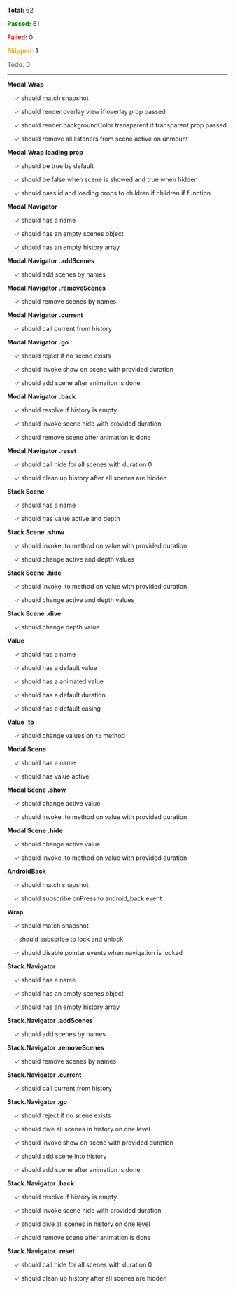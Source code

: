 **Total:** 62

**<span style='color:green'>Passed:</span>** 61

**<span style='color:red'>Failed:</span>** 0

**<span style='color:orange'>Skipped:</span>** 1

**<span style='color:grey'>Todo:</span>** 0

---

**Modal.Wrap**

&nbsp;&nbsp;&nbsp;&nbsp;<span style='color:green'>✓</span> should match snapshot  

&nbsp;&nbsp;&nbsp;&nbsp;<span style='color:green'>✓</span> should render overlay view if overlay prop passed  

&nbsp;&nbsp;&nbsp;&nbsp;<span style='color:green'>✓</span> should render backgroundColor transparent if transparent prop passed  

&nbsp;&nbsp;&nbsp;&nbsp;<span style='color:green'>✓</span> should remove all listeners from scene active on unmount  

**Modal.Wrap** **loading prop**

&nbsp;&nbsp;&nbsp;&nbsp;<span style='color:green'>✓</span> should be true by default  

&nbsp;&nbsp;&nbsp;&nbsp;<span style='color:green'>✓</span> should be false when scene is showed and true when hidden  

&nbsp;&nbsp;&nbsp;&nbsp;<span style='color:green'>✓</span> should pass id and loading props to children if children if function  



**Modal.Navigator**

&nbsp;&nbsp;&nbsp;&nbsp;<span style='color:green'>✓</span> should has a name  

&nbsp;&nbsp;&nbsp;&nbsp;<span style='color:green'>✓</span> should has an empty scenes object  

&nbsp;&nbsp;&nbsp;&nbsp;<span style='color:green'>✓</span> should has an empty history array  

**Modal.Navigator** **.addScenes**

&nbsp;&nbsp;&nbsp;&nbsp;<span style='color:green'>✓</span> should add scenes by names  

**Modal.Navigator** **.removeScenes**

&nbsp;&nbsp;&nbsp;&nbsp;<span style='color:green'>✓</span> should remove scenes by names  

**Modal.Navigator** **.current**

&nbsp;&nbsp;&nbsp;&nbsp;<span style='color:green'>✓</span> should call current from history  

**Modal.Navigator** **.go**

&nbsp;&nbsp;&nbsp;&nbsp;<span style='color:green'>✓</span> should reject if no scene exists  

&nbsp;&nbsp;&nbsp;&nbsp;<span style='color:green'>✓</span> should invoke show on scene with provided duration  

&nbsp;&nbsp;&nbsp;&nbsp;<span style='color:green'>✓</span> should add scene after animation is done  

**Modal.Navigator** **.back**

&nbsp;&nbsp;&nbsp;&nbsp;<span style='color:green'>✓</span> should resolve if history is empty  

&nbsp;&nbsp;&nbsp;&nbsp;<span style='color:green'>✓</span> should invoke scene hide with provided duration  

&nbsp;&nbsp;&nbsp;&nbsp;<span style='color:green'>✓</span> should remove scene after animation is done  

**Modal.Navigator** **.reset**

&nbsp;&nbsp;&nbsp;&nbsp;<span style='color:green'>✓</span> should call hide for all scenes with duration 0  

&nbsp;&nbsp;&nbsp;&nbsp;<span style='color:green'>✓</span> should clean up history after all scenes are hidden  



**Stack Scene**

&nbsp;&nbsp;&nbsp;&nbsp;<span style='color:green'>✓</span> should has a name  

&nbsp;&nbsp;&nbsp;&nbsp;<span style='color:green'>✓</span> should has value active and depth  

**Stack Scene** **.show**

&nbsp;&nbsp;&nbsp;&nbsp;<span style='color:green'>✓</span> should invoke .to method on value with provided duration  

&nbsp;&nbsp;&nbsp;&nbsp;<span style='color:green'>✓</span> should change active and depth values  

**Stack Scene** **.hide**

&nbsp;&nbsp;&nbsp;&nbsp;<span style='color:green'>✓</span> should invoke .to method on value with provided duration  

&nbsp;&nbsp;&nbsp;&nbsp;<span style='color:green'>✓</span> should change active and depth values  

**Stack Scene** **.dive**

&nbsp;&nbsp;&nbsp;&nbsp;<span style='color:green'>✓</span> should change depth value  



**Value**

&nbsp;&nbsp;&nbsp;&nbsp;<span style='color:green'>✓</span> should has a name  

&nbsp;&nbsp;&nbsp;&nbsp;<span style='color:green'>✓</span> should has a default value  

&nbsp;&nbsp;&nbsp;&nbsp;<span style='color:green'>✓</span> should has a animated value  

&nbsp;&nbsp;&nbsp;&nbsp;<span style='color:green'>✓</span> should has a default duration  

&nbsp;&nbsp;&nbsp;&nbsp;<span style='color:green'>✓</span> should has a default easing  

**Value** **.to**

&nbsp;&nbsp;&nbsp;&nbsp;<span style='color:green'>✓</span> should change values on `to` method  



**Modal Scene**

&nbsp;&nbsp;&nbsp;&nbsp;<span style='color:green'>✓</span> should has a name  

&nbsp;&nbsp;&nbsp;&nbsp;<span style='color:green'>✓</span> should has value active  

**Modal Scene** **.show**

&nbsp;&nbsp;&nbsp;&nbsp;<span style='color:green'>✓</span> should change active value  

&nbsp;&nbsp;&nbsp;&nbsp;<span style='color:green'>✓</span> should invoke .to method on value with provided duration  

**Modal Scene** **.hide**

&nbsp;&nbsp;&nbsp;&nbsp;<span style='color:green'>✓</span> should change active value  

&nbsp;&nbsp;&nbsp;&nbsp;<span style='color:green'>✓</span> should invoke .to method on value with provided duration  



**AndroidBack**

&nbsp;&nbsp;&nbsp;&nbsp;<span style='color:green'>✓</span> should match snapshot  

&nbsp;&nbsp;&nbsp;&nbsp;<span style='color:green'>✓</span> should subscribe onPress to android_back event  



**Wrap**

&nbsp;&nbsp;&nbsp;&nbsp;<span style='color:green'>✓</span> should match snapshot  

&nbsp;&nbsp;&nbsp;&nbsp;<span style='color:orange'>–</span> should subscribe to lock and unlock  

&nbsp;&nbsp;&nbsp;&nbsp;<span style='color:green'>✓</span> should disable pointer events when navigation is locked  



**Stack.Navigator**

&nbsp;&nbsp;&nbsp;&nbsp;<span style='color:green'>✓</span> should has a name  

&nbsp;&nbsp;&nbsp;&nbsp;<span style='color:green'>✓</span> should has an empty scenes object  

&nbsp;&nbsp;&nbsp;&nbsp;<span style='color:green'>✓</span> should has an empty history array  

**Stack.Navigator** **.addScenes**

&nbsp;&nbsp;&nbsp;&nbsp;<span style='color:green'>✓</span> should add scenes by names  

**Stack.Navigator** **.removeScenes**

&nbsp;&nbsp;&nbsp;&nbsp;<span style='color:green'>✓</span> should remove scenes by names  

**Stack.Navigator** **.current**

&nbsp;&nbsp;&nbsp;&nbsp;<span style='color:green'>✓</span> should call current from history  

**Stack.Navigator** **.go**

&nbsp;&nbsp;&nbsp;&nbsp;<span style='color:green'>✓</span> should reject if no scene exists  

&nbsp;&nbsp;&nbsp;&nbsp;<span style='color:green'>✓</span> should dive all scenes in history on one level  

&nbsp;&nbsp;&nbsp;&nbsp;<span style='color:green'>✓</span> should invoke show on scene with provided duration  

&nbsp;&nbsp;&nbsp;&nbsp;<span style='color:green'>✓</span> should add scene into history  

&nbsp;&nbsp;&nbsp;&nbsp;<span style='color:green'>✓</span> should add scene after animation is done  

**Stack.Navigator** **.back**

&nbsp;&nbsp;&nbsp;&nbsp;<span style='color:green'>✓</span> should resolve if history is empty  

&nbsp;&nbsp;&nbsp;&nbsp;<span style='color:green'>✓</span> should invoke scene hide with provided duration  

&nbsp;&nbsp;&nbsp;&nbsp;<span style='color:green'>✓</span> should dive all scenes in history on one level  

&nbsp;&nbsp;&nbsp;&nbsp;<span style='color:green'>✓</span> should remove scene after animation is done  

**Stack.Navigator** **.reset**

&nbsp;&nbsp;&nbsp;&nbsp;<span style='color:green'>✓</span> should call hide for all scenes with duration 0  

&nbsp;&nbsp;&nbsp;&nbsp;<span style='color:green'>✓</span> should clean up history after all scenes are hidden  

